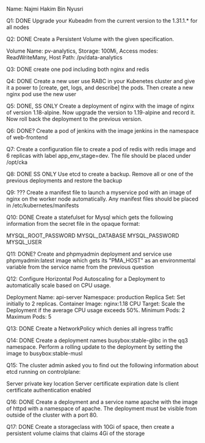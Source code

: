 Name: Najmi Hakim Bin Nyusri

Q1: DONE
Upgrade your Kubeadm from the current version to the 1.31.1.* for all nodes

Q2: DONE
Create a Persistent Volume with the given specification.

Volume Name: pv-analytics, 
Storage: 100Mi, 
Access modes: ReadWriteMany, 
Host Path: /pv/data-analytics

Q3: DONE
create one pod including both nginx and redis

Q4: DONE
Create a new user use RABC in your Kubenetes cluster and give it a power to [create, get, logs, and describe] the pods. 
Then create a new nginx pod use the new user

Q5: DONE, SS ONLY
Create a deployment of nginx with the image of nginx of version 1.18-alpine. 
Now upgrade the version to 1.19-alpine and record it. Now roll back the deployment to the previous version.

Q6: DONE?
Create a pod of jenkins with the image jenkins in the namespace of web-frontend

Q7:
Create a configuration file to create a pod of redis with redis image and 6 replicas with label app_env_stage=dev. The file should be placed under /opt/cka

Q8: DONE SS ONLY
Use etcd to create a backup. Remove all or one of the previous deployments and restore the backup

Q9: ???
Create a manifest file to launch a myservice pod with an image of nginx on the worker node automatically. Any manifest files should be placed in /etc/kubernetes/manifests

Q10: DONE
Create a statefulset for Mysql which gets the following information from the secret file in the opaque format:

MYSQL_ROOT_PASSWORD
MYSQL_DATABASE
MYSQL_PASSWORD
MYSQL_USER

Q11: DONE?
Create and phpmyadmin deployment and service use phpmyadmin:latest image which gets its "PMA_HOST" as an environmental variable from the service name from the previous question

Q12:
Configure Horizontal Pod Autoscaling for a Deployment to automatically scale based on CPU usage.

Deployment Name: api-server 
Namespace: production 
Replica Set: Set initially to 2 replicas. 
Container Image: nginx:1.18 
CPU Target: Scale the Deployment if the average CPU usage exceeds 50%. Minimum Pods: 2 
Maximum Pods: 5

Q13: DONE
Create a NetworkPolicy which denies all ingress traffic

Q14: DONE
Create a deployment names busybox:stable-glibc in the qq3 namespace. Perform a rolling update to the deployment by setting the image to busybox:stable-musl

Q15:
The cluster admin asked you to find out the following information about etcd running on controlplane:

Server private key location
Server certificate expiration date
Is client certificate authentication enabled

Q16: DONE
Create a deployment and a service name apache with the image of httpd with a namespace of apache. The deployment must be visible from outside of the cluster with a port 80.

Q17: DONE
Create a storageclass with 10Gi of space, then create a persistent volume claims that claims 4Gi of the storage


